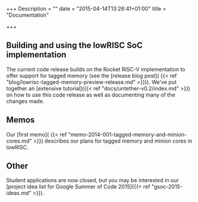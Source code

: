 +++
Description = ""
date = "2015-04-14T13:26:41+01:00"
title = "Documentation"

+++

## Building and using the lowRISC SoC implementation

The current code release builds on the Rocket RISC-V implementation to offer
support for tagged memory (see the [release blog post](
{{< ref "blog/lowrisc-tagged-memory-preview-release.md" >}})). We've put together an
[extensive tutorial]({{< ref "docs/untether-v0.2/index.md" >}}) on how to use this
code release as well as documenting many of the changes made.

## Memos

Our [first memo](
{{< ref "memo-2014-001-tagged-memory-and-minion-cores.md" >}}) describes our
plans for tagged memory and minion cores in lowRISC.

## Other

Student applications are now closed, but you may be interested in our [project
idea list for Google Summer of Code 2015]({{< ref "gsoc-2015-ideas.md" >}}).

